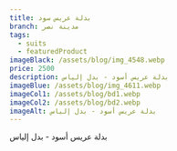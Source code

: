 ```yaml
---
title: بدلة عريس سود
branch: مدينة نصر
tags:
  - suits
  - featuredProduct
imageBlack: /assets/blog/img_4548.webp
price: 2500
description: بدلة عريس أسود - بدل إلياس
imageBlue: /assets/blog/img_4611.webp
imageCol1: /assets/blog/bd1.webp
imageCol2: /assets/blog/bd2.webp
imageAlt: بدلة عريس أسود - بدل إلياس
---
```

بدلة عريس أسود - بدل إلياس